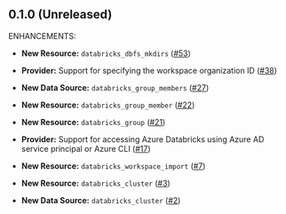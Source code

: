 ## 0.1.0 (Unreleased)

ENHANCEMENTS:

* **New Resource:** `databricks_dbfs_mkdirs` ([#53](https://github.com/innovationnorway/terraform-provider-databricks/issues/53))

* **Provider:** Support for specifying the workspace organization ID ([#38](https://github.com/innovationnorway/terraform-provider-databricks/issues/38))

* **New Data Source:** `databricks_group_members` ([#27](https://github.com/innovationnorway/terraform-provider-databricks/issues/27))

* **New Resource:** `databricks_group_member` ([#22](https://github.com/innovationnorway/terraform-provider-databricks/issues/22))

* **New Resource:** `databricks_group` ([#21](https://github.com/innovationnorway/terraform-provider-databricks/issues/21))

* **Provider:** Support for accessing Azure Databricks using Azure AD service principal or Azure CLI ([#17](https://github.com/innovationnorway/terraform-provider-databricks/issues/17))

* **New Resource:** `databricks_workspace_import` ([#7](https://github.com/innovationnorway/terraform-provider-databricks/issues/7))

* **New Resource:** `databricks_cluster` ([#3](https://github.com/innovationnorway/terraform-provider-databricks/issues/3))

* **New Data Source:** `databricks_cluster` ([#2](https://github.com/innovationnorway/terraform-provider-databricks/issues/2))
